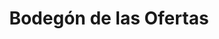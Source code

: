 ---
title: "Bodegón de las Ofertas"
url: /san-isidro-de-el-general/bodegon-de-las-ofertas/
shop: Allgemein
---